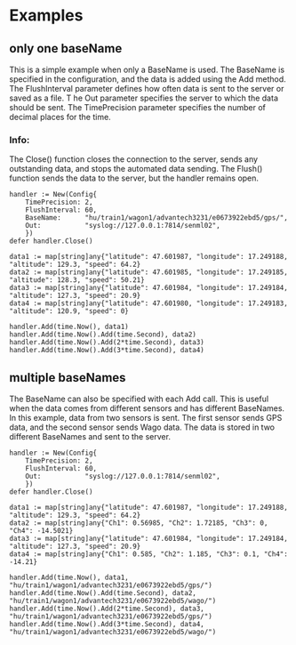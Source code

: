 # Examples
## only one baseName
This is a simple example when only a BaseName is used. 
The BaseName is specified in the configuration, and the data is added using the Add method. 
The FlushInterval parameter defines how often data is sent to the server or saved as a file. T
he Out parameter specifies the server to which the data should be sent. 
The TimePrecision parameter specifies the number of decimal places for the time.

### Info: 
The Close() function closes the connection to the server, sends any outstanding data, and stops the automated data sending. 
The Flush() function sends the data to the server, but the handler remains open.

    handler := New(Config{
        TimePrecision: 2,
        FlushInterval: 60,
        BaseName:      "hu/train1/wagon1/advantech3231/e0673922ebd5/gps/",
        Out:           "syslog://127.0.0.1:7814/senml02",
        })
    defer handler.Close()

	data1 := map[string]any{"latitude": 47.601987, "longitude": 17.249188, "altitude": 129.3, "speed": 64.2}
	data2 := map[string]any{"latitude": 47.601985, "longitude": 17.249185, "altitude": 128.3, "speed": 50.21}
	data3 := map[string]any{"latitude": 47.601984, "longitude": 17.249184, "altitude": 127.3, "speed": 20.9}
	data4 := map[string]any{"latitude": 47.601980, "longitude": 17.249183, "altitude": 120.9, "speed": 0}

	handler.Add(time.Now(), data1)
	handler.Add(time.Now().Add(time.Second), data2)
	handler.Add(time.Now().Add(2*time.Second), data3)
	handler.Add(time.Now().Add(3*time.Second), data4)


## multiple baseNames
The BaseName can also be specified with each Add call. 
This is useful when the data comes from different sensors and has different BaseNames. 
In this example, data from two sensors is sent. The first sensor sends GPS data, and the second sensor sends Wago data. 
The data is stored in two different BaseNames and sent to the server.

    handler := New(Config{
        TimePrecision: 2,
        FlushInterval: 60,
        Out:           "syslog://127.0.0.1:7814/senml02",
        })
    defer handler.Close()

	data1 := map[string]any{"latitude": 47.601987, "longitude": 17.249188, "altitude": 129.3, "speed": 64.2}
	data2 := map[string]any{"Ch1": 0.56985, "Ch2": 1.72185, "Ch3": 0, "Ch4": -14.5021}
	data3 := map[string]any{"latitude": 47.601984, "longitude": 17.249184, "altitude": 127.3, "speed": 20.9}
	data4 := map[string]any{"Ch1": 0.585, "Ch2": 1.185, "Ch3": 0.1, "Ch4": -14.21}

	handler.Add(time.Now(), data1, "hu/train1/wagon1/advantech3231/e0673922ebd5/gps/")
	handler.Add(time.Now().Add(time.Second), data2, "hu/train1/wagon1/advantech3231/e0673922ebd5/wago/")
	handler.Add(time.Now().Add(2*time.Second), data3, "hu/train1/wagon1/advantech3231/e0673922ebd5/gps/")
	handler.Add(time.Now().Add(3*time.Second), data4, "hu/train1/wagon1/advantech3231/e0673922ebd5/wago/")
